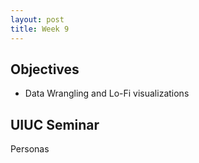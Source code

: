 ```yaml
---
layout: post
title: Week 9
---
```


## Objectives
- Data Wrangling and Lo-Fi visualizations

## UIUC Seminar
Personas 
